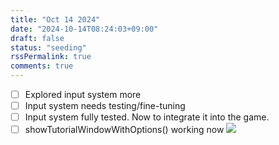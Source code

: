 ```yaml
---
title: "Oct 14 2024"
date: "2024-10-14T08:24:03+09:00"
draft: false
status: "seeding"
rssPermalink: true
comments: true
---
```

- [ ] Explored input system more
- [ ] Input system needs testing/fine-tuning
- [ ] Input system fully tested. Now to integrate it into the game.
- [ ] showTutorialWindowWithOptions() working now
![](images\2024-10\raylib-cpp-cmake-template_PouR79dkji.png)